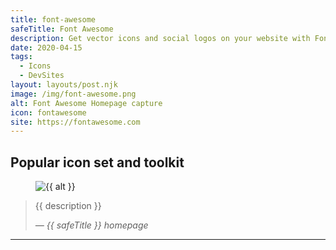 ```yaml
---
title: font-awesome
safeTitle: Font Awesome
description: Get vector icons and social logos on your website with Font Awesome, the web's most popular icon set and toolkit.
date: 2020-04-15
tags:
  - Icons
  - DevSites
layout: layouts/post.njk
image: /img/font-awesome.png
alt: Font Awesome Homepage capture
icon: fontawesome
site: https://fontawesome.com
---
```


<div class="box">

## Popular icon set and toolkit

<figure class="image">
<img alt="{{ alt }}" src="{{ image }}">
</figure>

> {{ description }}
>
> <cite>&mdash; {{ safeTitle }} homepage</cite>

</div>

---